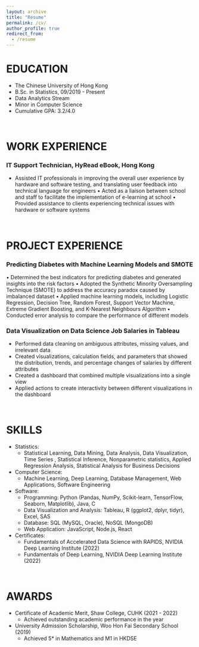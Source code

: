 ```yaml
---
layout: archive
title: "Resume"
permalink: /cv/
author_profile: true
redirect_from:
  - /resume
---
```


EDUCATION
======
* The Chinese University of Hong Kong
* B.Sc. in Statistics, 09/2019 - Present
* Data Analytics Stream
* Minor in Computer Science
* Cumulative GPA: 3.2/4.0

&nbsp;

WORK EXPERIENCE
======
### IT Support Technician, HyRead eBook, Hong Kong
* Assisted IT professionals in improving the overall user experience by hardware and software testing, and translating user feedback into technical language for engineers
• Acted as a liaison between school and staff to facilitate the implementation of e-learning at school
• Provided assistance to clients experiencing technical issues with hardware or software systems

&nbsp;

PROJECT EXPERIENCE
======
### Predicting Diabetes with Machine Learning Models and SMOTE
• Determined the best indicators for predicting diabetes and generated insights into the risk factors
• Adopted the Synthetic Minority Oversampling Technique (SMOTE) to address the accuracy paradox caused by imbalanced dataset
• Applied machine learning models, including Logistic Regression, Decision Tree, Random Forest, Support Vector Machine, Extreme Gradient Boosting, and K-Nearest Neighbours Algorithm
• Conducted error analysis to compare the performance of different models

### Data Visualization on Data Science Job Salaries in Tableau
* Performed data cleaning on ambiguous attributes, missing values, and irrelevant data
* Created visualizations, calculation fields, and parameters that showed the distribution, trends, and percentage changes of salaries by different attributes
* Created a dashboard that combined multiple visualizations into a single view
* Applied actions to create interactivity between different visualizations in the dashboard

&nbsp;

SKILLS
======
* Statistics:
  * Statistical Learning, Data Mining, Data Analysis, Data Visualization, Time Series , Statistical Inference, Nonparametric statistics, Applied Regression Analysis, Statistical Analysis for Business Decisions
* Computer Science:
  * Machine Learning, Deep Learning, Database Management, Web Applications, Software Engineering
* Software:
  * Programming: Python (Pandas, NumPy, Scikit-learn, TensorFlow, Seaborn, Matplotlib), Java, C
  * Data Visualization and Analysis: Tableau, R (ggplot2, dplyr, tidyr), Excel, SAS
  * Database: SQL (MySQL, Oracle), NoSQL (MongoDB)
  * Web Application: JavaScript, Node.js, React
* Certificates:
  * Fundamentals of Accelerated Data Science with RAPIDS, NVIDIA Deep Learning Institute (2022)
  * Fundamentals of Deep Learning, NVIDIA Deep Learning Institute (2022)
    
&nbsp;

AWARDS
======
* Certificate of Academic Merit, Shaw College, CUHK (2021 - 2022)
  * Achieved outstanding academic performance in the year
* University Admission Scholarship, Woo Hon Fai Secondary School (2019)
  * Achieved 5* in Mathematics and M1 in HKDSE



